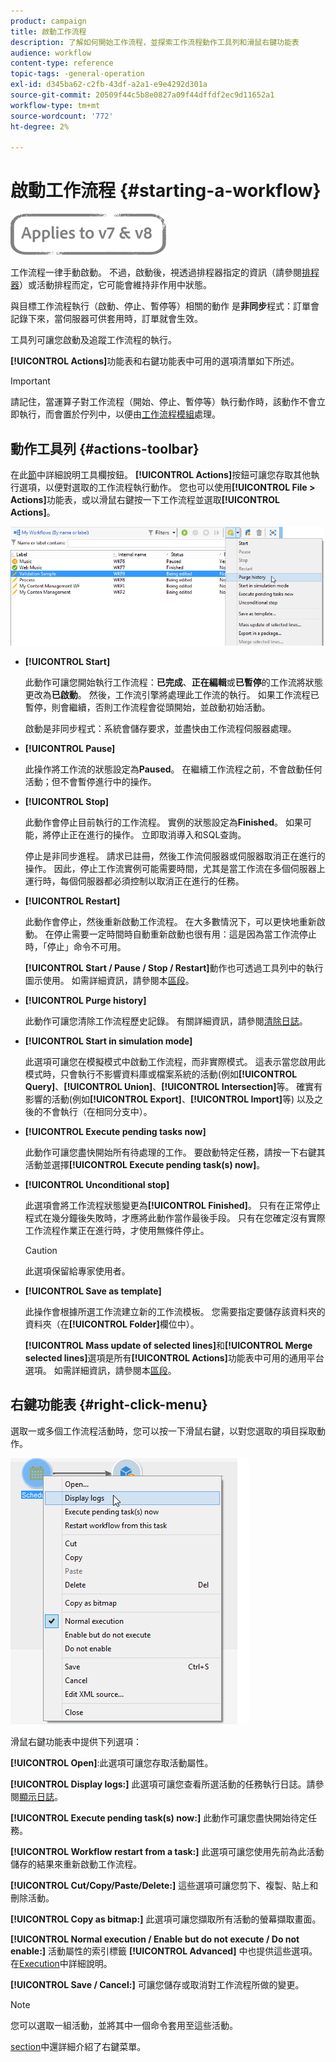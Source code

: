 ```yaml
---
product: campaign
title: 啟動工作流程
description: 了解如何開始工作流程，並探索工作流程動作工具列和滑鼠右鍵功能表
audience: workflow
content-type: reference
topic-tags: -general-operation
exl-id: d345ba62-c2fb-43df-a2a1-e9e4292d301a
source-git-commit: 20509f44c5b8e0827a09f44dffdf2ec9d11652a1
workflow-type: tm+mt
source-wordcount: '772'
ht-degree: 2%

---
```


# 啟動工作流程 {#starting-a-workflow}

![](../../assets/common.svg)

工作流程一律手動啟動。 不過，啟動後，視透過排程器指定的資訊（請參閱[排程器](scheduler.md)）或活動排程而定，它可能會維持非作用中狀態。

與目標工作流程執行（啟動、停止、暫停等）相關的動作 是&#x200B;**非同步**&#x200B;程式：訂單會記錄下來，當伺服器可供套用時，訂單就會生效。

工具列可讓您啟動及追蹤工作流程的執行。

**[!UICONTROL Actions]**&#x200B;功能表和右鍵功能表中可用的選項清單如下所述。

>[!IMPORTANT]
>
>請記住，當運算子對工作流程（開始、停止、暫停等）執行動作時，該動作不會立即執行，而會置於佇列中，以便由[工作流程模組](architecture.md)處理。

## 動作工具列 {#actions-toolbar}

在此[節](../../campaign/using/marketing-campaign-deliveries.md#building-the-main-target-in-a-workflow)中詳細說明工具欄按鈕。 **[!UICONTROL Actions]**&#x200B;按鈕可讓您存取其他執行選項，以便對選取的工作流程執行動作。 您也可以使用&#x200B;**[!UICONTROL File > Actions]**&#x200B;功能表，或以滑鼠右鍵按一下工作流程並選取&#x200B;**[!UICONTROL Actions]**。

![](assets/purge_historique.png)

* **[!UICONTROL Start]**

   此動作可讓您開始執行工作流程：**已完成**、**正在編輯**&#x200B;或&#x200B;**已暫停**&#x200B;的工作流將狀態更改為&#x200B;**已啟動**。 然後，工作流引擎將處理此工作流的執行。 如果工作流程已暫停，則會繼續，否則工作流程會從頭開始，並啟動初始活動。

   啟動是非同步程式：系統會儲存要求，並盡快由工作流程伺服器處理。

* **[!UICONTROL Pause]**

   此操作將工作流的狀態設定為&#x200B;**Paused**。 在繼續工作流程之前，不會啟動任何活動；但不會暫停進行中的操作。

* **[!UICONTROL Stop]**

   此動作會停止目前執行的工作流程。 實例的狀態設定為&#x200B;**Finished**。 如果可能，將停止正在進行的操作。 立即取消導入和SQL查詢。

   停止是非同步進程。 請求已註冊，然後工作流伺服器或伺服器取消正在進行的操作。 因此，停止工作流實例可能需要時間，尤其是當工作流在多個伺服器上運行時，每個伺服器都必須控制以取消正在進行的任務。

* **[!UICONTROL Restart]**

   此動作會停止，然後重新啟動工作流程。 在大多數情況下，可以更快地重新啟動。 在停止需要一定時間時自動重新啟動也很有用：這是因為當工作流停止時，「停止」命令不可用。

   **[!UICONTROL Start / Pause / Stop / Restart]**&#x200B;動作也可透過工具列中的執行圖示使用。 如需詳細資訊，請參閱本[區段](../../campaign/using/marketing-campaign-deliveries.md#creating-a-targeting-workflow)。

* **[!UICONTROL Purge history]**

   此動作可讓您清除工作流程歷史記錄。 有關詳細資訊，請參閱[清除日誌](monitoring-workflow-execution.md#purging-the-logs)。

* **[!UICONTROL Start in simulation mode]**

   此選項可讓您在模擬模式中啟動工作流程，而非實際模式。 這表示當您啟用此模式時，只會執行不影響資料庫或檔案系統的活動(例如&#x200B;**[!UICONTROL Query]**、**[!UICONTROL Union]**、**[!UICONTROL Intersection]**&#x200B;等。 確實有影響的活動(例如&#x200B;**[!UICONTROL Export]**、**[!UICONTROL Import]**&#x200B;等) 以及之後的不會執行（在相同分支中）。

* **[!UICONTROL Execute pending tasks now]**

   此動作可讓您盡快開始所有待處理的工作。 要啟動特定任務，請按一下右鍵其活動並選擇&#x200B;**[!UICONTROL Execute pending task(s) now]**。

* **[!UICONTROL Unconditional stop]**

   此選項會將工作流程狀態變更為&#x200B;**[!UICONTROL Finished]**。 只有在正常停止程式在幾分鐘後失敗時，才應將此動作當作最後手段。 只有在您確定沒有實際工作流程作業正在進行時，才使用無條件停止。

   >[!CAUTION]
   >
   >此選項保留給專家使用者。

* **[!UICONTROL Save as template]**

   此操作會根據所選工作流建立新的工作流模板。 您需要指定要儲存該資料夾的資料夾（在&#x200B;**[!UICONTROL Folder]**&#x200B;欄位中）。

   **[!UICONTROL Mass update of selected lines]**&#x200B;和&#x200B;**[!UICONTROL Merge selected lines]**&#x200B;選項是所有&#x200B;**[!UICONTROL Actions]**&#x200B;功能表中可用的通用平台選項。 如需詳細資訊，請參閱本[區段](../../platform/using/updating-data.md)。

## 右鍵功能表 {#right-click-menu}

選取一或多個工作流程活動時，您可以按一下滑鼠右鍵，以對您選取的項目採取動作。

![](assets/contextual_menu.png)

滑鼠右鍵功能表中提供下列選項：

**[!UICONTROL Open]**:此選項可讓您存取活動屬性。

**[!UICONTROL Display logs:]** 此選項可讓您查看所選活動的任務執行日誌。請參閱[顯示日誌](monitoring-workflow-execution.md#displaying-logs)。

**[!UICONTROL Execute pending task(s) now:]** 此動作可讓您盡快開始待定任務。

**[!UICONTROL Workflow restart from a task:]** 此選項可讓您使用先前為此活動儲存的結果來重新啟動工作流程。

**[!UICONTROL Cut/Copy/Paste/Delete:]** 這些選項可讓您剪下、複製、貼上和刪除活動。

**[!UICONTROL Copy as bitmap:]** 此選項可讓您擷取所有活動的螢幕擷取畫面。

**[!UICONTROL Normal execution / Enable but do not execute / Do not enable:]** 活動屬性的索引標籤 **[!UICONTROL Advanced]** 中也提供這些選項。在[Execution](advanced-parameters.md#execution)中詳細說明。

**[!UICONTROL Save / Cancel:]** 可讓您儲存或取消對工作流程所做的變更。

>[!NOTE]
>
>您可以選取一組活動，並將其中一個命令套用至這些活動。

[section](../../campaign/using/marketing-campaign-deliveries.md#executing-a-workflow)中還詳細介紹了右鍵菜單。
